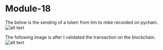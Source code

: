 # Module-18

The below is the sending of a token from tim to mike recorded on pychain.
![alt text](/path/to/https://github.com/t-sullivan/Module-18/blob/main/Module%2018/Starter_Code/Instructions/blockchain%20txn.png)


The following image is after I validated the transaction on the blockchain.
![alt text](/path/to/https://github.com/t-sullivan/Module-18/blob/main/Module%2018/Starter_Code/Instructions/blockchain%20txn.png)

